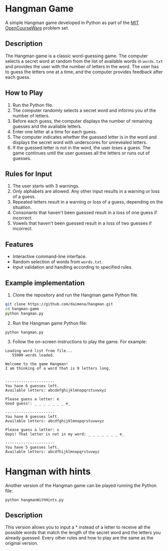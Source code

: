 # Hangman Game

A simple Hangman game developed in Python as part of the [MIT OpenCourseWare](https://ocw.mit.edu/courses/6-0001-introduction-to-computer-science-and-programming-in-python-fall-2016/) problem set.

## Description

The Hangman game is a classic word-guessing game. The computer selects a secret word at random from the list of available words in `words.txt` and provides the user with the number of letters in the word. The user has to guess the letters one at a time, and the computer provides feedback after each guess.

## How to Play

1. Run the Python file.
2. The computer randomly selects a secret word and informs you of the number of letters.
3. Before each guess, the computer displays the number of remaining guesses and the available letters.
4. Enter one letter at a time for each guess.
5. The computer indicates whether the guessed letter is in the word and displays the secret word with underscores for unrevealed letters.
6. If the guessed letter is not in the word, the user loses a guess. The game continues until the user guesses all the letters or runs out of guesses.

## Rules for Input

1. The user starts with 3 warnings.
2. Only alphabets are allowed. Any other input results in a warning or loss of a guess.
3. Repeated letters result in a warning or loss of a guess, depending on the situation.
4. Consonants that haven't been guessed result in a loss of one guess if incorrect.
5. Vowels that haven't been guessed result in a loss of two guesses if incorrect.

## Features

- Interactive command-line interface.
- Random selection of words from `words.txt`.
- Input validation and handling according to specified rules.

## Example implementation

1. Clone the repository and run the Hangman game Python file.

```bash
git clone https://github.com/daimena/hangman.git
cd hangman-game
python hangman.py
```

2. Run the Hangman game Python file:
```
python hangman.py
```

3. Follow the on-screen instructions to play the game. For example:
```
Loading word list from file...
   55900 words loaded.

Welcome to the game Hangman!
I am thinking of a word that is 9 letters long.
          

----------------------
You have 6 guesses left.
Available letters: abcdefghijklmnopqrstuvwxyz            
              
Please guess a letter: e
Good guess!: _ _ _ _ _ _ _ e_ 

----------------------
You have 6 guesses left.
Available letters: abcdfghijklmnopqrstuvwxyz            
              
Please guess a letter: x
Oops! That letter is not in my word: _ _ _ _ _ _ _ e_ 

----------------------
You have 5 guesses left.
Available letters: abcdfhijklmnopqrstuvwyz 
```

# Hangman with hints

Another version of the Hangman game can be played running the Python file:
```
python hangmanWithHints.py
```

## Description

This version allows you to input a * instead of a letter to receive all the possible words that match the length of the secret word and the letters you already guessed.
Every other rules and how to play are the same as the original version.